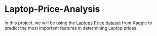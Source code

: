 # Laptop-Price-Analysis

In this project, we will be using the [Laptops Price dataset](https://www.kaggle.com/datasets/juanmerinobermejo/laptops-price-dataset) from Kaggle to predict the most important features in determining Laptop prices.
